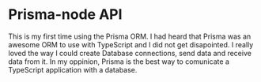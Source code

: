 # Prisma-node API

This is my first time using the Prisma ORM.
I had heard that Prisma was an awesome ORM to use with TypeScript and I did not get disapointed.
I really loved the way I could create Database connections, send data and receive data from it.
In my oppinion, Prisma is the best way to comunicate a TypeScript application with a database.
